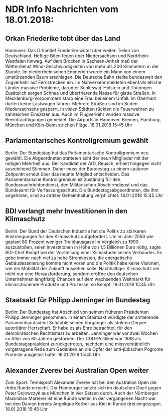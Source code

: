 # NDR Info Nachrichten vom 18.01.2018:


## Orkan Friederike tobt über das Land
Hannover:   Das Orkantief Friederike wütet über weiten Teilen von Deutschland. Heftige Böen fegen über Niedersachsen und Nordrhein-Westfalen hinweg. Auf dem Brocken in Sachsen-Anhalt maß der Wetterdienst Wind-Geschwindigkeiten von mehr als 200 Kilometern in der Stunde. Im niederrheinischen Emmerich wurde ein Mann von einem umstürzenden Baum erschlagen. Die Deutsche Bahn stellte bundesweit den Zugverkehr auf Fernstrecken ein. Im Nahverkehr meldeten ebenfalls etliche Länder massive Probleme, darunter Schleswig-Holstein und Thüringen Zusätzlich sorgen Schnee und überfrierende Nässe für glatte Straßen. In Mecklenburg-Vorpommern starb eine Frau bei einem Unfall. Im Oberharz dürfen keine Lastwagen fahren. Mehrere Straßen sind im Süden Niedersachsens gesperrt. In vielen Städten rückten die Feuerwehren zu zahlreichen Einsätzen aus. Auch im Flugverkehr wurden massive Beeinträchtigungen gemeldet. Die Airports in Hannover, Bremen, Hamburg, München und Köln-Bonn strichen Flüge. 18.01.2018 15:45 Uhr 

## Parlamentarisches Kontrollgremium gewählt
Berlin: Der Bundestag hat das Parlamentarische Kontrollgremium neu gewählt. Die Abgeordneten statteten acht der neun Mitglieder mit der nötigen Mehrheit aus. Der Kandidat der AfD, Reusch, erhielt hingegen nicht ausreichend Stimmen. Daher muss der Bundestag zu einem späteren Zeitpunkt erneut über das neunte Mitglied entscheiden. Das Parlamentarische Kontrollgremium ist zuständig für den Bundesnachrichtendienst, den Militärischen Abschirmdienst und das Bundesamt für Verfassungsschutz. Die Bundestagsabgeordneten, die ihm angehören, sind zu strikter Geheimhaltung verpflichtet. 18.01.2018 15:45 Uhr 

## BDI verlangt mehr Investitionen in den Klimaschutz
Berlin: Der Bund der Deutschen Industrie hat die Politik zu stärkeren Anstrengungen für den Klimaschutz aufgefordert. Um im Jahr 2050 wie geplant 80 Prozent weniger Treibhausgase im Vergleich zu 1990 auszustoßen, seien Investitionen in Höhe von 1,5 Billionen Euro nötig, sagte BDI-Chef Kempf bei der Vorstellung einer Klimastudie seines Verbandes. Es gebe immer noch viel zu hohe Stromkosten, die energetische Gebäudesanierung komme nicht voran und die Politik habe keine Visionen, wie die Mobilität der Zukunft aussehen solle. Nachhaltiger Klimaschutz sei nicht nur eine Herausforderung, sondern eröffne den deutschen Unternehmen langfristig Chancen auf dem wachsenden Weltmarkt für klimaschonende Produkte und Prozesse, so Kempf. 18.01.2018 15:45 Uhr 

## Staatsakt für Philipp Jenninger im Bundestag
Berlin: Der Bundestag hat Abschied von seinem früheren Präsidenten Philipp Jenninger genommen. In einem Staatsakt würdigte der amtierende Parlamentspräsident Schäuble seinen Vorgänger als strikten Gegner autoritärer Herrschaft. Er habe es als Ehre betrachtet, für den demokratischen Rechtsstaat zu arbeiten. Jenninger war vor zwei Wochen im Alter von 85 Jahren gestorben. Der CDU-Politiker war 1988 als Bundestagspräsident zurückgetreten, nachdem eine missverständlich vorgetragene Rede zum Gedenken an die Opfer der anti-jüdischen Pogrome Proteste ausgelöst hatte. 18.01.2018 15:45 Uhr 

## Alexander Zverev bei Australian Open weiter
Zum Sport: Tennisprofi Alexander Zverev hat bei den Australian Open die dritte Runde erreicht. Der Hamburger setzte sich im deutschen Duell gegen Peter Gojowczyk aus München in vier Sätzen durch. Auch der Nürnberger Maximilian Marterer ist eine Runde weiter. In der vergangenen Nacht war bei den Damen bereits Angelique Kerber aus Kiel in Runde drei eingezogen. 18.01.2018 15:45 Uhr 
